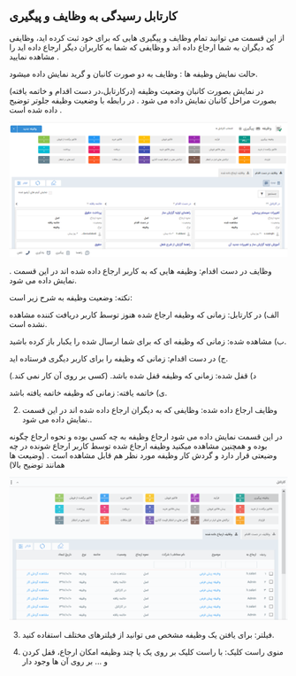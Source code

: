 ﻿##  کارتابل رسیدگی به وظایف و پیگیری 
 
 

از این قسمت می توانید تمام وظایف و پیگیری هایی که برای خود ثبت کرده اید، وظایفی که دیگران به شما ارجاع داده اند و وظایفی که شما به کاربران دیگر ارجاع داده اید را مشاهده نمایید .

حالت نمایش وظیفه ها : وظایف به دو صورت کانبان و گرید نمایش داده میشود.

در نمایش بصورت کانبان وضعیت وظیفه (درکارتابل،در دست اقدام و خاتمه یافته)  بصورت مراحل کانبان نمایش داده می شود .  در رابطه با وضعیت وظیفه جلوتر توضیح داده شده است .

![](Cable.png)

. وظایف در دست اقدام: وظیفه هایی که به کاربر ارجاع داده شده اند در این قسمت نمایش داده می شود.

نکته: وضعیت وظیفه به شرح زیر است:

الف) در کارتابل: زمانی که وظیفه ارجاع شده هنوز توسط کاربر دریافت کننده مشاهده نشده است. 

ب) مشاهده شده: زمانی که وظیفه ای که برای شما ارسال شده را یکبار باز کرده باشید.

ج) در دست اقدام: زمانی که وظیفه را برای کاربر دیگری فرستاده اید.

د) قفل شده: زمانی که وظیفه قفل شده باشد. (کسی بر روی آن کار نمی کند.)

ی) خاتمه یافته: زمانی که وظیفه خاتمه یافته باشد.

2. وظایف ارجاع داده شده: وظایفی که به دیگران ارجاع داده شده اند در این قسمت نمایش داده می شود..  

در این قسمت نمایش داده می شود ارجاع وظیفه به چه کسی بوده و نحوه ارجاع چگونه بوده  و همچنین مشاهده میکنید وظیفه ارجاع شده توسط کاربر ارجاع شونده در چه وضیعتی قرار دارد و گردش کار وظیفه مورد نظر هم قابل مشاهده است . (وضیعت ها همانند توضیح بالا)

![](cable1.png)

3. فیلتر: برای یافتن یک وظیفه مشخص می توانید از فیلترهای مختلف استفاده کنید.

4. منوی راست کلیک: با راست کلیک بر روی یک یا چند وظیفه امکان ارجاع، قفل کردن و ... بر روی آن ها وجود دار
